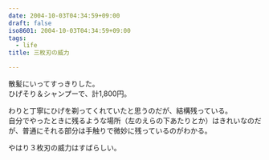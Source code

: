 ```yaml
---
date: 2004-10-03T04:34:59+09:00
draft: false
iso8601: 2004-10-03T04:34:59+09:00
tags:
  - life
title: 三枚刃の威力

---
```


散髪にいってすっきりした。  
ひげそり＆シャンプーで、計1,800円。

わりと丁寧にひげを剃ってくれていたと思うのだが、結構残っている。  
自分でやったときに残るような場所（左のえらの下あたりとか）はきれいなのだが、普通にそれる部分は手触りで微妙に残っているのがわかる。

やはり３枚刃の威力はすばらしい。
